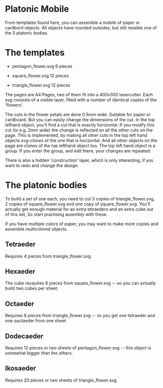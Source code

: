 Platonic Mobile
===============

From templates found here, you can assemble a mobile of paper or cardbord objects.
All objects have rounded outsides, but still reseble one of the 5 platonic bodies.


The templates
=============

* pentagon_flower.svg  6 pieces

* square_flower.svg   12 pieces

* triangle_flower.svg 12 pieces


The pages are A4 Pages, two of them fit into a 400x300 lasercutter.
Each svg consists of a visible layer, filled with a number of identical copies of the 'flowers'.

The cuts in the flower petals are done 0.5mm wide. Suitable for paper or cardboard.
But you can easily change the dimensions of the cut. In the top lefhand object, you'll find a cut that 
is exactly horizontal. If you modify this cut (to e.g. 2mm wide) the change is reflected on all the other cuts
on the page. This is implemented, by making all other cuts in the top left hand objects svg-clones of the one that
is horizontal. And all other objects on the page are clones of the top lefthand object too.
The top left hand object is a group. If you enter the group, and edit there, your changes are repeated.

There is also a hidden 'construction' layer, which is only interesting, if you want to redo and change the design.


The platonic bodies
===================

To build a set of one each, you need to cut 3 copies of triangle_flower.svg, 2 copies of square_flower.svg and
one copy of square_flower.svg. You'll actually get enough material for an extra tetraeders and an extra cube
out of this set, So start practising assembly with these.

If you have multiple colors of paper, you may want to make more copies and assemble multicolored objects.


Tetraeder
---------

Requires 4 pieces from triangle_flower.svg.


Hexaeder
--------

The cube recquires 6 pieces from square_flower.svg -- so you can actually build two cubes per sheet.


Octaeder
--------

Requires 8 pieces from triangle_flower.svg -- so you get one tetraeder and one oactaeder from one sheet


Dodecaeder
----------

Requires 12 pieces or two sheets of pentagon_flower.svg -- this object is somewhat bigger than the others.


Ikosaeder
---------

Requires 20 pieces or two sheets of triangle_flower.svg.

